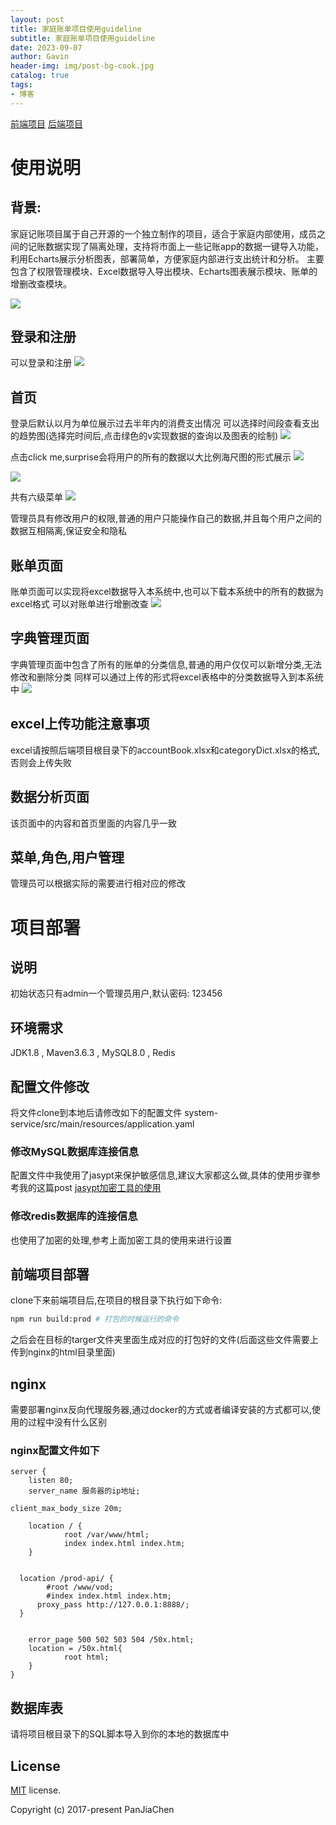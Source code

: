 ```yaml
---
layout: post
title: 家庭账单项目使用guideline
subtitle: 家庭账单项目使用guideline
date: 2023-09-07
author: Gavin
header-img: img/post-bg-cook.jpg
catalog: true
tags:
- 博客
---
```

[前端项目](https://github.com/vectorstone/moneysave-front-authenticate.git)
[后端项目](https://github.com/vectorstone/moneysave-back.git)
# 使用说明
## 背景:
家庭记账项目属于自己开源的一个独立制作的项目，适合于家庭内部使用，成员之间的记账数据实现了隔离处理，支持将市面上一些记账app的数据一键导入功能，利用Echarts展示分析图表，部署简单，方便家庭内部进行支出统计和分析。
主要包含了权限管理模块、Excel数据导入导出模块、Echarts图表展示模块、账单的增删改查模块。

![](https://obsidiantuchuanggavin.oss-cn-beijing.aliyuncs.com/img/capture20230920153703.gif)
## 登录和注册
可以登录和注册
![](https://obsidiantuchuanggavin.oss-cn-beijing.aliyuncs.com/img/Pasted%20image%2020230920154151.png)
## 首页
登录后默认以月为单位展示过去半年内的消费支出情况
可以选择时间段查看支出的趋势图(选择完时间后,点击绿色的v实现数据的查询以及图表的绘制)
![](https://obsidiantuchuanggavin.oss-cn-beijing.aliyuncs.com/img/Pasted%20image%2020230920154247.png)

点击click me,surprise会将用户的所有的数据以大比例海尺图的形式展示
![](https://obsidiantuchuanggavin.oss-cn-beijing.aliyuncs.com/img/Pasted%20image%2020230920154337.png)

![](https://obsidiantuchuanggavin.oss-cn-beijing.aliyuncs.com/img/Pasted%20image%2020230920154418.png)

共有六级菜单
![](https://obsidiantuchuanggavin.oss-cn-beijing.aliyuncs.com/img/Pasted%20image%2020230920154442.png)

管理员具有修改用户的权限,普通的用户只能操作自己的数据,并且每个用户之间的数据互相隔离,保证安全和隐私

## 账单页面
账单页面可以实现将excel数据导入本系统中,也可以下载本系统中的所有的数据为excel格式
可以对账单进行增删改查
![](https://obsidiantuchuanggavin.oss-cn-beijing.aliyuncs.com/img/Pasted%20image%2020230920154604.png)
## 字典管理页面
字典管理页面中包含了所有的账单的分类信息,普通的用户仅仅可以新增分类,无法修改和删除分类
同样可以通过上传的形式将excel表格中的分类数据导入到本系统中
![](https://obsidiantuchuanggavin.oss-cn-beijing.aliyuncs.com/img/Pasted%20image%2020230920154702.png)
## excel上传功能注意事项
excel请按照后端项目根目录下的accountBook.xlsx和categoryDict.xlsx的格式,否则会上传失败
## 数据分析页面
该页面中的内容和首页里面的内容几乎一致
## 菜单,角色,用户管理
管理员可以根据实际的需要进行相对应的修改
# 项目部署
## 说明
初始状态只有admin一个管理员用户,默认密码: 123456
## 环境需求
JDK1.8 , Maven3.6.3 , MySQL8.0 , Redis
## 配置文件修改
将文件clone到本地后请修改如下的配置文件
system-service/src/main/resources/application.yaml
### 修改MySQL数据库连接信息
配置文件中我使用了jasypt来保护敏感信息,建议大家都这么做,具体的使用步骤参考我的这篇post
[jasypt加密工具的使用](http://wswxgpp.eu.org/2023/09/07/springboot%E9%A1%B9%E7%9B%AE%E4%B8%AD%E9%81%BF%E5%85%8D%E6%9A%B4%E9%9C%B2%E6%95%8F%E6%84%9F%E4%BF%A1%E6%81%AF%E7%9A%84%E6%96%B9%E6%B3%95/)
### 修改redis数据库的连接信息
也使用了加密的处理,参考上面加密工具的使用来进行设置

## 前端项目部署
clone下来前端项目后,在项目的根目录下执行如下命令:
```sh
npm run build:prod # 打包的时候运行的命令
```
之后会在目标的targer文件夹里面生成对应的打包好的文件(后面这些文件需要上传到nginx的html目录里面)
## nginx
需要部署nginx反向代理服务器,通过docker的方式或者编译安装的方式都可以,使用的过程中没有什么区别
### nginx配置文件如下
```nginx
server {                                                                          
	listen 80;                                                        
	server_name 服务器的ip地址;
  
client_max_body_size 20m;
                       
	location / {                                                      
			root /var/www/html;                                            
			index index.html index.htm;                               
	}

 
  location /prod-api/ {                                                      
  		#root /www/vod;                                            
  		#index index.html index.htm;
      proxy_pass http://127.0.0.1:8888/;                               
  }
  
 
	error_page 500 502 503 504 /50x.html;                             
	location = /50x.html{                                             
			root html;                                                
	}                                                                 
}

```

## 数据库表
请将项目根目录下的SQL脚本导入到你的本地的数据库中


## License

[MIT](https://github.com/PanJiaChen/vue-admin-template/blob/master/LICENSE) license.

Copyright (c) 2017-present PanJiaChen
